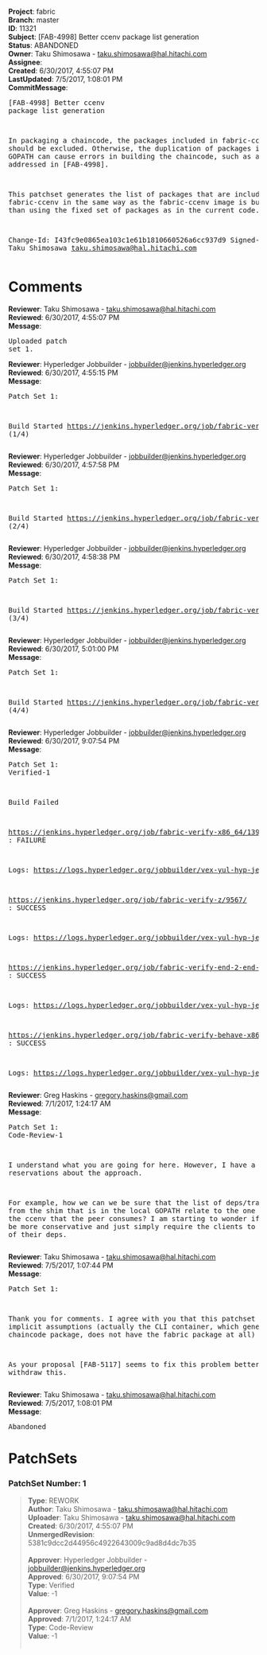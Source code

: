 <strong>Project</strong>: fabric<br><strong>Branch</strong>: master<br><strong>ID</strong>: 11321<br><strong>Subject</strong>: [FAB-4998] Better ccenv package list generation<br><strong>Status</strong>: ABANDONED<br><strong>Owner</strong>: Taku Shimosawa - taku.shimosawa@hal.hitachi.com<br><strong>Assignee</strong>:<br><strong>Created</strong>: 6/30/2017, 4:55:07 PM<br><strong>LastUpdated</strong>: 7/5/2017, 1:08:01 PM<br><strong>CommitMessage</strong>:<br><pre>[FAB-4998] Better ccenv package list generation

In packaging a chaincode, the packages included in fabric-ccenv should be
excluded. Otherwise, the duplication of packages in vendor and GOPATH can
cause errors in building the chaincode, such as a bug addressed in
[FAB-4998].

This patchset generates the list of packages that are included in
fabric-ccenv in the same way as the fabric-ccenv image is built rather
than using the fixed set of packages as in the current code.

Change-Id: I43fc9e0865ea103c1e61b1810660526a6cc937d9
Signed-off-by: Taku Shimosawa <taku.shimosawa@hal.hitachi.com>
</pre><h1>Comments</h1><strong>Reviewer</strong>: Taku Shimosawa - taku.shimosawa@hal.hitachi.com<br><strong>Reviewed</strong>: 6/30/2017, 4:55:07 PM<br><strong>Message</strong>: <pre>Uploaded patch set 1.</pre><strong>Reviewer</strong>: Hyperledger Jobbuilder - jobbuilder@jenkins.hyperledger.org<br><strong>Reviewed</strong>: 6/30/2017, 4:55:15 PM<br><strong>Message</strong>: <pre>Patch Set 1:

Build Started https://jenkins.hyperledger.org/job/fabric-verify-z/9567/ (1/4)</pre><strong>Reviewer</strong>: Hyperledger Jobbuilder - jobbuilder@jenkins.hyperledger.org<br><strong>Reviewed</strong>: 6/30/2017, 4:57:58 PM<br><strong>Message</strong>: <pre>Patch Set 1:

Build Started https://jenkins.hyperledger.org/job/fabric-verify-end-2-end-x86_64/5417/ (2/4)</pre><strong>Reviewer</strong>: Hyperledger Jobbuilder - jobbuilder@jenkins.hyperledger.org<br><strong>Reviewed</strong>: 6/30/2017, 4:58:38 PM<br><strong>Message</strong>: <pre>Patch Set 1:

Build Started https://jenkins.hyperledger.org/job/fabric-verify-behave-x86_64/7966/ (3/4)</pre><strong>Reviewer</strong>: Hyperledger Jobbuilder - jobbuilder@jenkins.hyperledger.org<br><strong>Reviewed</strong>: 6/30/2017, 5:01:00 PM<br><strong>Message</strong>: <pre>Patch Set 1:

Build Started https://jenkins.hyperledger.org/job/fabric-verify-x86_64/13914/ (4/4)</pre><strong>Reviewer</strong>: Hyperledger Jobbuilder - jobbuilder@jenkins.hyperledger.org<br><strong>Reviewed</strong>: 6/30/2017, 9:07:54 PM<br><strong>Message</strong>: <pre>Patch Set 1: Verified-1

Build Failed 

https://jenkins.hyperledger.org/job/fabric-verify-x86_64/13914/ : FAILURE

Logs: https://logs.hyperledger.org/jobbuilder/vex-yul-hyp-jenkins-1/fabric-verify-x86_64/13914

https://jenkins.hyperledger.org/job/fabric-verify-z/9567/ : SUCCESS

Logs: https://logs.hyperledger.org/jobbuilder/vex-yul-hyp-jenkins-1/fabric-verify-z/9567

https://jenkins.hyperledger.org/job/fabric-verify-end-2-end-x86_64/5417/ : SUCCESS

Logs: https://logs.hyperledger.org/jobbuilder/vex-yul-hyp-jenkins-1/fabric-verify-end-2-end-x86_64/5417

https://jenkins.hyperledger.org/job/fabric-verify-behave-x86_64/7966/ : SUCCESS

Logs: https://logs.hyperledger.org/jobbuilder/vex-yul-hyp-jenkins-1/fabric-verify-behave-x86_64/7966</pre><strong>Reviewer</strong>: Greg Haskins - gregory.haskins@gmail.com<br><strong>Reviewed</strong>: 7/1/2017, 1:24:17 AM<br><strong>Message</strong>: <pre>Patch Set 1: Code-Review-1

I understand what you are going for here.  However, I have a few reservations about the approach.

For example, how we can we be sure that the list of deps/transitives from the shim that is in the local GOPATH relate to the one that is in the ccenv that the peer consumes?  I am starting to wonder if we should be more conservative and just simply require the clients to include all of their deps.</pre><strong>Reviewer</strong>: Taku Shimosawa - taku.shimosawa@hal.hitachi.com<br><strong>Reviewed</strong>: 7/5/2017, 1:07:44 PM<br><strong>Message</strong>: <pre>Patch Set 1:

Thank you for comments.
I agree with you that this patchset has some implicit assumptions (actually the CLI container, which generates a chaincode package, does not have the fabric package at all)

As your proposal [FAB-5117] seems to fix this problem better, I withdraw this.</pre><strong>Reviewer</strong>: Taku Shimosawa - taku.shimosawa@hal.hitachi.com<br><strong>Reviewed</strong>: 7/5/2017, 1:08:01 PM<br><strong>Message</strong>: <pre>Abandoned</pre><h1>PatchSets</h1><h3>PatchSet Number: 1</h3><blockquote><strong>Type</strong>: REWORK<br><strong>Author</strong>: Taku Shimosawa - taku.shimosawa@hal.hitachi.com<br><strong>Uploader</strong>: Taku Shimosawa - taku.shimosawa@hal.hitachi.com<br><strong>Created</strong>: 6/30/2017, 4:55:07 PM<br><strong>UnmergedRevision</strong>: 5381c9dcc2d44956c4922643009c9ad8d4dc7b35<br><br><strong>Approver</strong>: Hyperledger Jobbuilder - jobbuilder@jenkins.hyperledger.org<br><strong>Approved</strong>: 6/30/2017, 9:07:54 PM<br><strong>Type</strong>: Verified<br><strong>Value</strong>: -1<br><br><strong>Approver</strong>: Greg Haskins - gregory.haskins@gmail.com<br><strong>Approved</strong>: 7/1/2017, 1:24:17 AM<br><strong>Type</strong>: Code-Review<br><strong>Value</strong>: -1<br><br></blockquote>